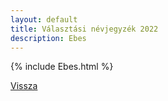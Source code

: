 ```yaml
---
layout: default
title: Választási névjegyzék 2022
description: Ebes
---
```


{% include Ebes.html %}

[Vissza](./)